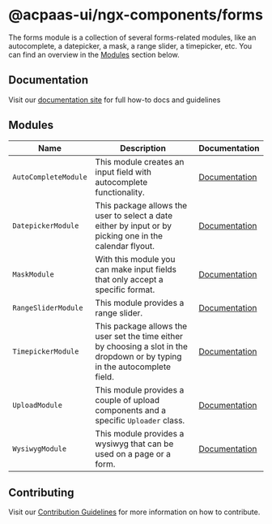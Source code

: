 # @acpaas-ui/ngx-components/forms

The forms module is a collection of several forms-related modules, like an autocomplete, a datepicker, a mask, a range slider, a timepicker, etc.
You can find an overview in the [Modules](#modules) section below.

## Documentation

Visit our [documentation site](https://acpaas-ui.digipolis.be/) for full how-to docs and guidelines

## <a name="modules"></a>Modules

| Name         | Description | Documentation |
| -----------  | ------ | -------------------------- |
| `AutoCompleteModule` | This module creates an input field with autocomplete functionality. | [Documentation](./src/lib/auto-complete/README.md) |
| `DatepickerModule` | This package allows the user to select a date either by input or by picking one in the calendar flyout. | [Documentation](./src/lib/datepicker/README.md) |
| `MaskModule` | With this module you can make input fields that only accept a specific format. | [Documentation](./src/lib/mask/README.md) |
| `RangeSliderModule` | This module provides a range slider. | [Documentation](./src/lib/range-slider/README.md) |
| `TimepickerModule` | This package allows the user set the time either by choosing a slot in the dropdown or by typing in the autocomplete field. | [Documentation](./src/lib/timepicker/README.md) |
| `UploadModule` | This module provides a couple of upload components and a specific `Uploader` class. | [Documentation](./src/lib/upload/README.md) |
| `WysiwygModule` | This module provides a wysiwyg that can be used on a page or a form. | [Documentation](./src/lib/wysiwyg/README.md) |

## Contributing

Visit our [Contribution Guidelines](../../CONTRIBUTING.md) for more information on how to contribute.
